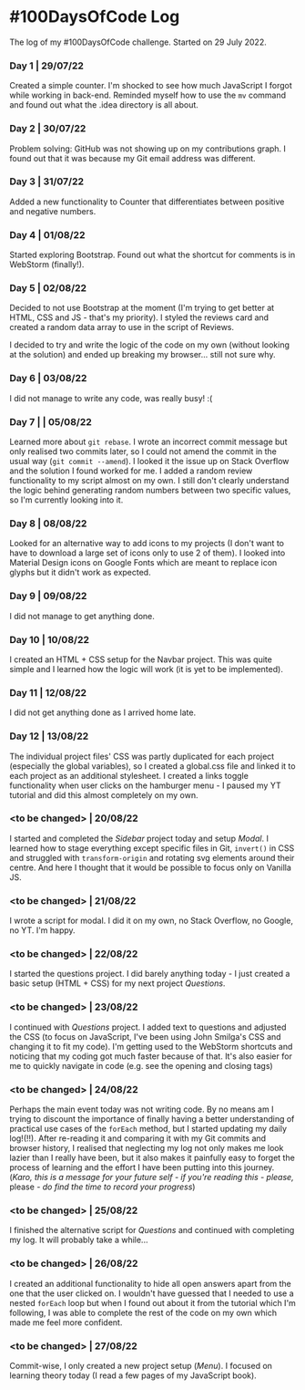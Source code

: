 # #100DaysOfCode Log
The log of my #100DaysOfCode challenge. Started on 29 July 2022.

### Day 1 | 29/07/22
Created a simple counter. I'm shocked to see how much JavaScript
I forgot while working in back-end. Reminded myself how to use 
the ```mv``` command and found out what the .idea directory is
all about.

### Day 2 | 30/07/22
Problem solving: GitHub was not showing up on my contributions graph. I found out that it was because my Git email address was different.

### Day 3 | 31/07/22
Added a new functionality to Counter that differentiates
between positive and negative numbers.

### Day 4 | 01/08/22
Started exploring Bootstrap. Found out what the shortcut for comments
is in WebStorm (finally!).

### Day 5 | 02/08/22
Decided to not use Bootstrap at the moment (I'm trying to get better at HTML, CSS and JS - that's my priority). I styled the reviews card and created a random data array to use in the script of Reviews. 

I decided to try and write the logic of the code on my own (without looking at the solution) and ended up breaking my browser... still not sure why.

### Day 6 | 03/08/22
I did not manage to write any code, was really busy! :(

### Day 7 | | 05/08/22
Learned more about `git rebase`. I wrote an incorrect commit message but only realised two commits later, so I could not amend the commit in the usual way (`git commit --amend`). I looked it the issue up on Stack Overflow and the solution I found worked for me. I added a random review functionality to my script almost on my own. I still don't clearly understand the logic behind generating random numbers between two specific values, so I'm currently looking into it.

### Day 8 | 08/08/22
Looked for an alternative way to add icons to my projects (I don't want to have to download a large set of icons only to use 2 of them). I looked into Material Design icons on Google Fonts which are meant to replace icon glyphs but it didn't work as expected.

### Day 9 | 09/08/22
I did not manage to get anything done.

### Day 10 | 10/08/22
I created an HTML + CSS setup for the Navbar project. This was quite simple and I learned how the logic will work (it is yet to be implemented).

### Day 11 | 12/08/22
I did not get anything done as I arrived home late.

### Day 12 | 13/08/22
The individual project files' CSS was partly duplicated for each project (especially the global variables), so I created a global.css file and linked it to each project as an additional stylesheet. I created a links toggle functionality when user clicks on the hamburger menu - I paused my YT tutorial and did this almost completely on my own.

### \<to be changed> | 20/08/22
I started and completed the *Sidebar* project today and setup *Modal*. I learned how to stage everything except specific files in Git, ``invert()`` in CSS and struggled with ``transform-origin`` and rotating svg elements around their centre. And here I thought that it would be possible to focus only on Vanilla JS.

### \<to be changed> | 21/08/22
I wrote a script for modal. I did it on my own, no Stack Overflow, no Google, no YT. I'm happy.

### \<to be changed> | 22/08/22
I started the questions project. I did barely anything today -  I just created a basic setup (HTML + CSS) for my next project *Questions*.

### \<to be changed> | 23/08/22
I continued with *Questions* project. I added text to questions and adjusted the CSS (to focus on JavaScript, I've been using John Smilga's CSS and changing it to fit my code). I'm getting used to the WebStorm shortcuts and noticing that my coding got much faster because of that. It's also easier for me to quickly navigate in code (e.g. see the opening and closing tags)

### \<to be changed> | 24/08/22
Perhaps the main event today was not writing code. By no means am I trying to discount the importance of finally having a better understanding of practical use cases of the ``forEach`` method, but I started updating my daily log!(!!). After re-reading it and comparing it with my Git commits and browser history, I realised that neglecting my log not only makes me look lazier than I really have been, but it also makes it painfully easy to forget the process of learning and the effort I have been putting into this journey. (*Karo, this is a message for your future self - if you're reading this - please,*  please *- do find the time to record your progress*) 

### \<to be changed> | 25/08/22
I finished the alternative script for *Questions* and continued with completing my log. It will probably take a while...

### \<to be changed> | 26/08/22
I created an additional functionality to hide all open answers apart from the one that the user clicked on. I wouldn't have guessed that I needed to use a nested ``forEach`` loop but when I found out about it from the tutorial which I'm following, I was able to complete the rest of the code on my own which made me feel more confident.

### \<to be changed> | 27/08/22
Commit-wise, I only created a new project setup (*Menu*). I focused on learning theory today (I read a few pages of my JavaScript book).